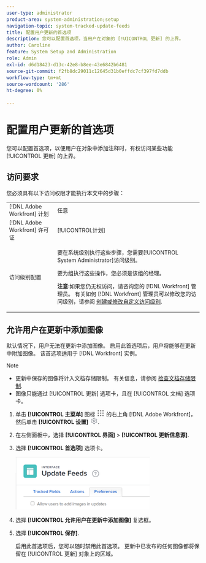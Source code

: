 ```yaml
---
user-type: administrator
product-area: system-administration;setup
navigation-topic: system-tracked-update-feeds
title: 配置用户更新的首选项
description: 您可以配置首选项，当用户在对象的 [!UICONTROL 更新] 的上界。
author: Caroline
feature: System Setup and Administration
role: Admin
exl-id: d6d18423-d13c-42e8-b8ee-43e6842b6481
source-git-commit: f2fb8dc29011c12645d31b0effdc7cf397fd7ddb
workflow-type: tm+mt
source-wordcount: '286'
ht-degree: 0%

---
```


# 配置用户更新的首选项

您可以配置首选项，以便用户在对象中添加注释时，有权访问某些功能 [!UICONTROL 更新] 的上界。

## 访问要求

您必须具有以下访问权限才能执行本文中的步骤：

<table style="table-layout:auto"> 
 <col> 
 <col> 
 <tbody> 
  <tr> 
   <td role="rowheader">[!DNL Adobe Workfront] 计划</td> 
   <td>任意</td> 
  </tr> 
  <tr> 
   <td role="rowheader">[!DNL Adobe Workfront] 许可证</td> 
   <td>[!UICONTROL计划]</td> 
  </tr> 
  <tr> 
   <td role="rowheader">访问级别配置</td> 
   <td> <p>要在系统级别执行这些步骤，您需要[!UICONTROL System Administrator]访问级别。</p><p>要为组执行这些操作，您必须是该组的经理。</p> <p><b>注意</b>:如果您仍无权访问，请咨询您的 [!DNL Workfront] 管理员。 有关如何 [!DNL Workfront] 管理员可以修改您的访问级别，请参阅 <a href="../../../administration-and-setup/add-users/configure-and-grant-access/create-modify-access-levels.md" class="MCXref xref">创建或修改自定义访问级别</a>.</p> </td> 
  </tr> 
 </tbody> 
</table>

## 允许用户在更新中添加图像

默认情况下，用户无法在更新中添加图像。 启用此首选项后，用户将能够在更新中附加图像。 该首选项适用于 [!DNL Workfront] 实例。

>[!NOTE]
>
>* 更新中保存的图像将计入文档存储限制。 有关信息，请参阅 [检查文档存储限制](../../../documents/managing-documents/check-document-storage.md).
>* 图像只能通过 [!UICONTROL 更新] 选项卡，且在 [!UICONTROL 文档] 选项卡。
>




1. 单击 **[!UICONTROL 主菜单]** 图标 ![](assets/main-menu-icon.png) 的右上角 [!DNL Adobe Workfront]，然后单击 **[!UICONTROL 设置]** ![](assets/gear-icon-settings.png).
1. 在左侧面板中，选择 **[!UICONTROL 界面]** > **[!UICONTROL 更新信息源]**.
1. 选择 **[!UICONTROL 首选项]** 选项卡。

   ![更新馈送的用户首选项](assets/updatefeeds-preferences-350x137.png)

1. 选择 **[!UICONTROL 允许用户在更新中添加图像]** 复选框。
1. 选择 **[!UICONTROL 保存]**.

   启用此首选项后，您可以随时禁用此首选项。 更新中已发布的任何图像都将保留在 [!UICONTROL 更新] 对象上的区域。
